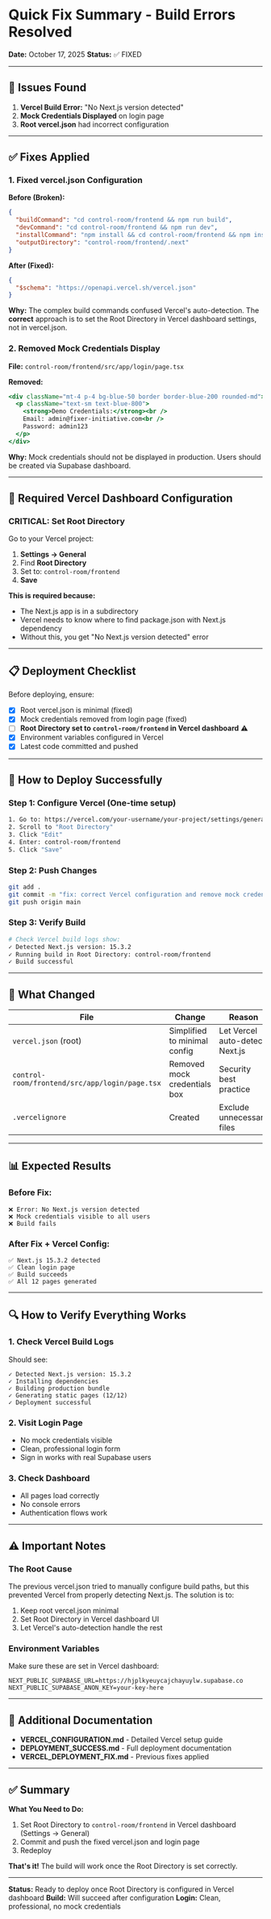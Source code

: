 # Quick Fix Summary - Build Errors Resolved

**Date:** October 17, 2025
**Status:** ✅ FIXED

---

## 🚨 Issues Found

1. **Vercel Build Error:** "No Next.js version detected"
2. **Mock Credentials Displayed** on login page
3. **Root vercel.json** had incorrect configuration

---

## ✅ Fixes Applied

### 1. Fixed vercel.json Configuration
**Before (Broken):**
```json
{
  "buildCommand": "cd control-room/frontend && npm run build",
  "devCommand": "cd control-room/frontend && npm run dev",
  "installCommand": "npm install && cd control-room/frontend && npm install",
  "outputDirectory": "control-room/frontend/.next"
}
```

**After (Fixed):**
```json
{
  "$schema": "https://openapi.vercel.sh/vercel.json"
}
```

**Why:** The complex build commands confused Vercel's auto-detection. The **correct** approach is to set the Root Directory in Vercel dashboard settings, not in vercel.json.

### 2. Removed Mock Credentials Display
**File:** `control-room/frontend/src/app/login/page.tsx`

**Removed:**
```jsx
<div className="mt-4 p-4 bg-blue-50 border border-blue-200 rounded-md">
  <p className="text-sm text-blue-800">
    <strong>Demo Credentials:</strong><br />
    Email: admin@fixer-initiative.com<br />
    Password: admin123
  </p>
</div>
```

**Why:** Mock credentials should not be displayed in production. Users should be created via Supabase dashboard.

---

## 🔧 Required Vercel Dashboard Configuration

### **CRITICAL:** Set Root Directory

Go to your Vercel project:
1. **Settings → General**
2. Find **Root Directory**
3. Set to: `control-room/frontend`
4. **Save**

**This is required because:**
- The Next.js app is in a subdirectory
- Vercel needs to know where to find package.json with Next.js dependency
- Without this, you get "No Next.js version detected" error

---

## 📋 Deployment Checklist

Before deploying, ensure:

- [x] Root vercel.json is minimal (fixed)
- [x] Mock credentials removed from login page (fixed)
- [ ] **Root Directory set to `control-room/frontend` in Vercel dashboard** ⚠️
- [x] Environment variables configured in Vercel
- [x] Latest code committed and pushed

---

## 🚀 How to Deploy Successfully

### Step 1: Configure Vercel (One-time setup)
```bash
1. Go to: https://vercel.com/your-username/your-project/settings/general
2. Scroll to "Root Directory"
3. Click "Edit"
4. Enter: control-room/frontend
5. Click "Save"
```

### Step 2: Push Changes
```bash
git add .
git commit -m "fix: correct Vercel configuration and remove mock credentials"
git push origin main
```

### Step 3: Verify Build
```bash
# Check Vercel build logs show:
✓ Detected Next.js version: 15.3.2
✓ Running build in Root Directory: control-room/frontend
✓ Build successful
```

---

## 🎯 What Changed

| File | Change | Reason |
|------|--------|--------|
| `vercel.json` (root) | Simplified to minimal config | Let Vercel auto-detect Next.js |
| `control-room/frontend/src/app/login/page.tsx` | Removed mock credentials box | Security best practice |
| `.vercelignore` | Created | Exclude unnecessary files |

---

## 📊 Expected Results

### Before Fix:
```
❌ Error: No Next.js version detected
❌ Mock credentials visible to all users
❌ Build fails
```

### After Fix + Vercel Config:
```
✅ Next.js 15.3.2 detected
✅ Clean login page
✅ Build succeeds
✅ All 12 pages generated
```

---

## 🔍 How to Verify Everything Works

### 1. Check Vercel Build Logs
Should see:
```
✓ Detected Next.js version: 15.3.2
✓ Installing dependencies
✓ Building production bundle
✓ Generating static pages (12/12)
✓ Deployment successful
```

### 2. Visit Login Page
- No mock credentials visible
- Clean, professional login form
- Sign in works with real Supabase users

### 3. Check Dashboard
- All pages load correctly
- No console errors
- Authentication flows work

---

## ⚠️ Important Notes

### The Root Cause
The previous vercel.json tried to manually configure build paths, but this prevented Vercel from properly detecting Next.js. The solution is to:

1. Keep root vercel.json minimal
2. Set Root Directory in Vercel dashboard UI
3. Let Vercel's auto-detection handle the rest

### Environment Variables
Make sure these are set in Vercel dashboard:
```
NEXT_PUBLIC_SUPABASE_URL=https://hjplkyeuycajchayuylw.supabase.co
NEXT_PUBLIC_SUPABASE_ANON_KEY=your-key-here
```

---

## 📖 Additional Documentation

- **VERCEL_CONFIGURATION.md** - Detailed Vercel setup guide
- **DEPLOYMENT_SUCCESS.md** - Full deployment documentation
- **VERCEL_DEPLOYMENT_FIX.md** - Previous fixes applied

---

## ✅ Summary

**What You Need to Do:**

1. Set Root Directory to `control-room/frontend` in Vercel dashboard (Settings → General)
2. Commit and push the fixed vercel.json and login page
3. Redeploy

**That's it!** The build will work once the Root Directory is set correctly.

---

**Status:** Ready to deploy once Root Directory is configured in Vercel dashboard
**Build:** Will succeed after configuration
**Login:** Clean, professional, no mock credentials
